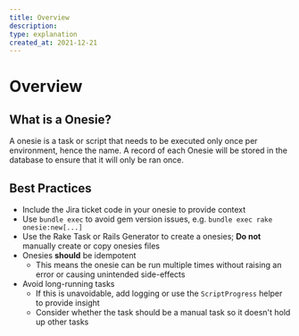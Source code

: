 ```yaml
---
title: Overview
description:
type: explanation
created_at: 2021-12-21
---
```


# Overview

## What is a Onesie?
A onesie is a task or script that needs to be executed only once per
environment, hence the name. A record of each Onesie will be stored in the
database to ensure that it will only be ran once.

## Best Practices
- Include the Jira ticket code in your onesie to provide context
- Use `bundle exec` to avoid gem version issues, e.g.
  `bundle exec rake onesie:new[...]`
- Use the Rake Task or Rails Generator to create a onesies; **Do not** manually
  create or copy onesies files
- Onesies **should** be idempotent
  - This means the onesie can be run multiple times without raising an error or
    causing unintended side-effects
- Avoid long-running tasks
  - If this is unavoidable, add logging or use the `ScriptProgress` helper to
    provide insight
  - Consider whether the task should be a manual task so it doesn't hold up
    other tasks
